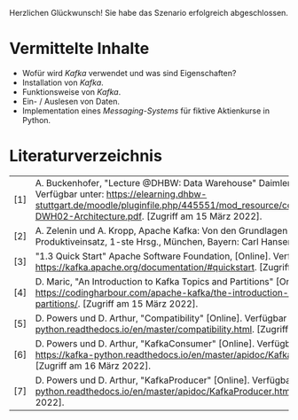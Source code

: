 Herzlichen Glückwunsch! Sie habe das Szenario erfolgreich abgeschlossen.

# Vermittelte Inhalte

-   Wofür wird _Kafka_ verwendet und was sind Eigenschaften?
-   Installation von _Kafka_.
-   Funktionsweise von _Kafka_.
-   Ein- / Auslesen von Daten.
-   Implementation eines _Messaging-Systems_ für fiktive Aktienkurse in Python.

# Literaturverzeichnis

|     |                                                                                                                                                                                                                                                      |
| --- | ---------------------------------------------------------------------------------------------------------------------------------------------------------------------------------------------------------------------------------------------------- |
| [1] | A. Buckenhofer, "Lecture @DHBW: Data Warehouse" Daimler TSS, 2022. [Online]. Verfügbar unter: https://elearning.dhbw-stuttgart.de/moodle/pluginfile.php/445551/mod_resource/content/2/Buckenhofer-DWH02-Architecture.pdf. [Zugriff am 15 März 2022]. |
| [2] | A. Zelenin und A. Kropp, Apache Kafka: Von den Grundlagen bis zum Produktiveinsatz, 1-ste Hrsg., München, Bayern: Carl Hansen Verlag, 2022.                                                                                                          |
| [3] | "1.3 Quick Start" Apache Software Foundation, [Online]. Verfügbar unter: https://kafka.apache.org/documentation/#quickstart. [Zugriff am 15 März 2022].                                                                                              |
| [4] | D. Maric, "An Introduction to Kafka Topics and Partitions" [Online]. Verfügbar unter: https://codingharbour.com/apache-kafka/the-introduction-to-kafka-topics-and-partitions/. [Zugriff am 15 März 2022].                                            |
| [5] | D. Powers und D. Arthur, "Compatibility" [Online]. Verfügbar unter: https://kafka-python.readthedocs.io/en/master/compatibility.html. [Zugriff am 16 März 2022].                                                                                     |
| [6] | D. Powers und D. Arthur, "KafkaConsumer" [Online]. Verfügbar unter: https://kafka-python.readthedocs.io/en/master/apidoc/KafkaConsumer.html. [Zugriff am 16 März 2022].                                                                              |
| [7] | D. Powers und D. Arthur, "KafkaProducer" [Online]. Verfügbar unter: https://kafka-python.readthedocs.io/en/master/apidoc/KafkaProducer.html. [Zugriff am 16 März 2022].                                                                              |
